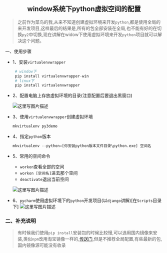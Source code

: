 ## <center>window系统下python虚拟空间的配置</center>

>之前作为菜鸟的我,从来不知道创建虚拟环境来开发`python`,都是使用全局的来开发项目,这样最后的结果是,所有的包全部安装在全局,也不能有好的在切换`py2`中切换,现在讲解在widow下使用虚拟环境来开发`python`项目就可以解决这个问题。

一、使用步骤

* 1、安装`virtualenvwrapper`

    ```python
     # window下  
     pip install virtualenvwrapper-win
     # linux下
     pip install virtualenvwrapper
    ```
    
* 2、配置电脑上存放虚拟环境的目录(注意配置后要退出黑窗口)

    ![这里写图片描述](http://img.blog.csdn.net/20171225224010977?watermark/2/text/aHR0cDovL2Jsb2cuY3Nkbi5uZXQva3VhbmdzaHAxMjg=/font/5a6L5L2T/fontsize/400/fill/I0JBQkFCMA==/dissolve/70/gravity/SouthEast)
    
* 3、使用`virtualenvwrapper`创建虚拟环境

    ```python
    mkvirtualenv py3demo
    ```
    
* 4、指定`python`版本

    ```python
    mkvirtualenv --python=[你安装python版本文件目录\python.exe] 空间名
    ```
    
* 5、常用的空间命令

    * `workon`查看全部的空间
    * `workon [空间名]`进去那个空间
    * `deactivate`退出当前空间

    ![这里写图片描述](http://img.blog.csdn.net/20171225223952305?watermark/2/text/aHR0cDovL2Jsb2cuY3Nkbi5uZXQva3VhbmdzaHAxMjg=/font/5a6L5L2T/fontsize/400/fill/I0JBQkFCMA==/dissolve/70/gravity/SouthEast)
    
* 6、`pycharm`使用虚拟环境下的`python`开发项目(以`django`讲解)[在`Scripts`目录下]
    ![这里写图片描述](http://img.blog.csdn.net/20171225224026768?watermark/2/text/aHR0cDovL2Jsb2cuY3Nkbi5uZXQva3VhbmdzaHAxMjg=/font/5a6L5L2T/fontsize/400/fill/I0JBQkFCMA==/dissolve/70/gravity/SouthEast)

### 二、补充说明
>有时候我们使用`pip install`安装包的时候比较慢,可以选用国内镜像来安装,类似`npm`改用淘宝镜像一样的,[传送门](https://www.cnblogs.com/wooya/p/6371511.html),但是不推荐全局配置,有些最新的包,国内镜像源可能没有收录
